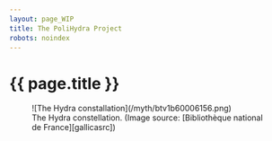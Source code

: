 ```yaml
---
layout: page_WIP
title: The PoliHydra Project
robots: noindex
---
```

# {{ page.title }}

<figure markdown="1">
![The Hydra constallation](/myth/btv1b60006156.png)
<figcaption markdown="1">
The Hydra constellation.
(Image source: [Bibliothèque national de France][gallicasrc])
</figcaption>
</figure>

[gallicasrc]: http://gallica.bnf.fr/ark:/12148/btv1b60006156/f455.item
